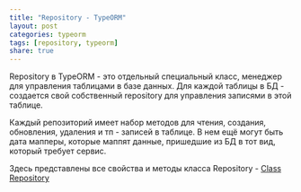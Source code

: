```yaml
---
title: "Repository - TypeORM"
layout: post
categories: typeorm
tags: [repository, typeorm]
share: true
---
```


Repository в TypeORM - это отдельный специальный класс, менеджер для управления таблицами в базе данных. Для каждой таблицы в БД - создается свой собственный repository для управления записями в этой таблице.

Каждый репозиторий имеет набор методов для чтения, создания, обновления, удаления и тп - записей в таблице. В нем ещё могут быть дата мапперы, которые маппят данные, пришедшие из БД в тот вид, который требует сервис.

Здесь представлены все свойства и методы класса Repository - [Class Repository<Entity>](http://typeorm.delightful.studio/classes/_repository_repository_.repository.html)